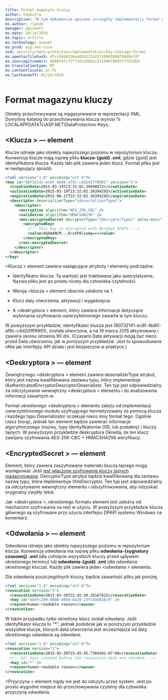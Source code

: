 ```yaml
---
title: Format magazynu kluczy
author: tdykstra
description: "W tym dokumencie opisano szczegóły implementacji format magazynu kluczy ochrony danych platformy ASP.NET Core."
ms.author: riande
manager: wpickett
ms.date: 10/14/2016
ms.topic: article
ms.technology: aspnet
ms.prod: asp.net-core
uid: security/data-protection/implementation/key-storage-format
ms.openlocfilehash: 4fcc9d4b526ea85d123a257169039b879dd8e7df
ms.sourcegitcommit: 060879fcf3f73d2366b5c811986f8695fff65db8
ms.translationtype: MT
ms.contentlocale: pl-PL
ms.lasthandoff: 01/24/2018
---
```

# <a name="key-storage-format"></a>Format magazynu kluczy

<a name="data-protection-implementation-key-storage-format"></a>

Obiekty przechowywane są magazynowane w reprezentacji XML. Domyślny katalog do przechowywania klucza wynosi % LOCALAPPDATA%\ASP.NET\DataProtection-Keys\.

## <a name="the-key-element"></a>\<Klucza > — element

Klucze istnieje jako obiekty najwyższego poziomu w repozytorium klucza. Konwencja klucze mają nazwę pliku **klucza-{guid} .xml**, gdzie {guid} jest identyfikatora klucza. Każdy taki plik zawiera jeden klucz. Format pliku jest w następujący sposób.

```xml
<?xml version="1.0" encoding="utf-8"?>
<key id="80732141-ec8f-4b80-af9c-c4d2d1ff8901" version="1">
  <creationDate>2015-03-19T23:32:02.3949887Z</creationDate>
  <activationDate>2015-03-19T23:32:02.3839429Z</activationDate>
  <expirationDate>2015-06-17T23:32:02.3839429Z</expirationDate>
  <descriptor deserializerType="{deserializerType}">
    <descriptor>
      <encryption algorithm="AES_256_CBC" />
      <validation algorithm="HMACSHA256" />
      <enc:encryptedSecret decryptorType="{decryptorType}" xmlns:enc="...">
        <encryptedKey>
          <!-- This key is encrypted with Windows DPAPI. -->
          <value>AQAAANCM...8/zeP8lcwAg==</value>
        </encryptedKey>
      </enc:encryptedSecret>
    </descriptor>
  </descriptor>
</key>
```

\<Klucza > element zawiera następujące atrybuty i elementy podrzędne:

* Identyfikator klucza. Ta wartość jest traktowane jako autorytatywne; Nazwa pliku jest po prostu nicety dla człowieka czytelności.

* Wersja \<klucza > element obecnie ustalone na 1.

* Klucz daty utworzenia, aktywacji i wygaśnięcia.

* A \<deskryptora > element, który zawiera informacje dotyczące wykonania szyfrowania uwierzytelnionego zawarta w tym kluczu.

W powyższym przykładzie, identyfikator klucza jest {80732141-ec8f-4b80-af9c-c4d2d1ff8901}, została utworzona, a na 19 marca 2015 aktywowany i zawiera okresu istnienia 90 dni. (Czasami Data aktywacji mogą być nieco przed Data utworzenia, jak w poniższym przykładzie. Jest to spowodowane nNie jak interfejsy API działa i jest bezpieczne w praktyce.)

## <a name="the-descriptor-element"></a>\<Deskryptora > — element

Zewnętrznego \<deskryptora > element zawiera deserializerType atrybut, który jest nazwa kwalifikowana zestawu typu, który implementuje IAuthenticatedEncryptorDescriptorDeserializer. Ten typ jest odpowiedzialny za odczytywanie wewnętrzny \<deskryptora > elementu i do analizowania informacji zawartych w.

Format określonego \<deskryptora > elementu zależy od implementacji uwierzytelnionego modułu szyfrującego hermetyzowany za pomocą klucza i każdego typu Deserializator oczekuje nieco inny format tego. Ogólnie rzecz biorąc, jednak ten element będzie zawierać informacje algorytmicznego (nazwy, typy identyfikatorów OID, lub podobny) i kluczy tajnych. W powyższym przykładzie deskryptora Określa, że ten klucz zawijany szyfrowania AES-256-CBC + HMACSHA256 weryfikacji.

## <a name="the-encryptedsecret-element"></a>\<EncryptedSecret > — element

<encryptedSecret> Element, który zawiera zaszyfrowane materiału klucza tajnego mogą występować Jeśli [jest włączone szyfrowanie kluczy tajnych magazynowane](key-encryption-at-rest.md#data-protection-implementation-key-encryption-at-rest). DecryptorType atrybut będzie kwalifikowaną dla zestawu nazwę typu, która implementuje IXmlDecryptor. Ten typ jest odpowiedzialny za odczytywanie wewnętrzny <encryptedKey> elementu i odszyfrowywania, aby odzyskać oryginalny zwykły tekst.

Jak \<deskryptora >, określonego formatu <encryptedSecret> element jest zależny od mechanizm szyfrowania na rest w użyciu. W powyższym przykładzie klucza głównego są szyfrowane przy użyciu interfejsu DPAPI systemu Windows na komentarz.

## <a name="the-revocation-element"></a>\<Odwołania > — element

Odwołania istnieje jako obiekty najwyższego poziomu w repozytorium klucza. Konwencja odwołania ma nazwę pliku **odwołania-{sygnatury czasowej} .xml** (dla cofnięcie wszystkich kluczy przed upływem określonego terminu) lub **odwołania-{guid} .xml** (dla odwołania określonego klucza). Każdy plik zawiera jeden \<odwołania > elementu.

Dla odwołania poszczególnych kluczy, będzie zawartość pliku jak poniżej.

```xml
<?xml version="1.0" encoding="utf-8"?>
<revocation version="1">
  <revocationDate>2015-03-20T22:45:30.2616742Z</revocationDate>
  <key id="eb4fc299-8808-409d-8a34-23fc83d026c9" />
  <reason>human-readable reason</reason>
</revocation>
```

W takim przypadku tylko określony klucz został odwołany. Jeśli identyfikator klucza to "*", jednak podobnie jak w poniższym przykładzie wszystkie klucze, których data utworzenia jest wcześniejsza od daty określonego odwołania są odwołane.

```xml
<?xml version="1.0" encoding="utf-8"?>
<revocation version="1">
  <revocationDate>2015-03-20T15:45:45.7366491-07:00</revocationDate>
  <!-- All keys created before the revocation date are revoked. -->
  <key id="*" />
  <reason>human-readable reason</reason>
</revocation>
```

\<Przyczyna > element nigdy nie jest do odczytu przez system. Jest po prostu wygodne miejsce do przechowywania czytelny dla człowieka przyczynę odwołania.
